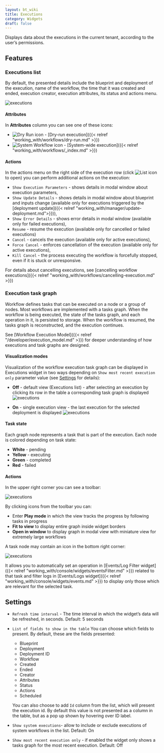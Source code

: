 ```yaml
---
layout: bt_wiki
title: Executions
category: Widgets
draft: false
---
```


Displays data about the executions in the current tenant, according to the user’s permissions.

## Features

### Executions list

By default, the presented details include the blueprint and deployment of the execution, name of the workflow, the time that it was created and ended, execution creator, execution attributes, its status and actions menu.

![executions]( /images/ui/widgets/executions.png )

#### Attributes

In **Attributes** column you can see one of these icons:

* ![Dry Run icon]( /images/ui/icons/dry-run-icon.png ) - [Dry-run execution]({{< relref "working_with/workflows/dry-run.md" >}})
* ![System Workflow icon]( /images/ui/icons/system-workflow-icon.png ) - [System-wide execution]({{< relref "working_with/workflows/_index.md" >}})

#### Actions

In the actions menu on the right side of the execution row (click ![List icon]( /images/ui/icons/list-icon.png ) to open) you can perform additional actions on the execution:

* `Show Execution Parameters` - shows details in modal window about execution parameters,    
* `Show Update Details` - shows details in modal window about blueprint and inputs change (available only for 
  executions triggered by the [deployment update]({{< relref "working_with/manager/update-deployment.md">}})),
* `Show Error Details` - shows error details in modal window (available only for failed executions),
* `Resume` - resume the execution (available only for cancelled or failed executions)
* `Cancel` - cancels the execution (available only for active executions),
* `Force Cancel` - enforces cancellation of the execution (available only for active executions),
* `Kill Cancel` - the process executing the workflow is forcefully stopped, even if it is stuck or unresponsive.

 For details about cancelling executions, see [cancelling workflow executions]({{< relref "working_with/workflows/cancelling-execution.md" >}})


### Execution task graph

Workflow defines tasks that can be executed on a node or a group of nodes. Most workflows are implemented with a tasks graph. When the workflow is being executed, the state of the tasks graph, and each operation in it, is persisted to storage. When the workflow is resumed, the tasks graph is reconstructed, and the execution continues.

See [Workflow Execution Model]({{< relref "/developer/execution_model.md" >}}) for deeper understanding of how executions and task graphs are designed.

#### Visualization modes

Visualization of the workflow execution task graph can be displayed in Executions widget in two ways depending on `Show most recent execution only` parameter value (see [Settings](#settings) for details):

* **Off** - default view (Executions list) - after selecting an execution by clicking its row in the table a corresponding task graph is displayed
  ![executions]( /images/ui/widgets/executions-tasks-graph.png )

* **On** - single execution view - the last execution for the selected deployment is displayed
  ![executions]( /images/ui/widgets/executions-tasks-graph-single.png )

#### Task state

Each graph node represents a task that is part of the execution. Each node is colored depending on task state:

* **White** - pending
* **Yellow** - executing
* **Green** - completed
* **Red** - failed

#### Actions

In the upper right corner you can see a toolbar:

![executions]( /images/ui/widgets/executions-tasks-graph-toolbar.png )

By clicking icons from the toolbar you can:

* Enter **Play mode** in which the view tracks the progress by following tasks in progress
* **Fit to view** to display entire graph inside widget borders
* **Open in window** to display graph in modal view with miniature view for extremely large workflows

A task node may contain an icon in the bottom right corner:

![executions]( /images/ui/widgets/executions-tasks-graph-task.png )

It allows you to automatically set an operation in [Events/Log Filter widget]({{< relref "working_with/console/widgets/eventsFilter.md" >}}) related to that task and filter logs in [Events/Logs widget]({{< relref "working_with/console/widgets/events.md" >}}) to display only those which are relevant for the selected task.


## Settings

* `Refresh time interval` - The time interval in which the widget’s data will be refreshed, in seconds. Default: 5 seconds
* `List of fields to show in the table` You can choose which fields to present. By default, these are the fields presented:
    * Blueprint
    * Deployment
    * Deployment ID
    * Workflow
    * Created
    * Ended
    * Creator
    * Attributes
    * Status
    * Actions
    * Scheduled

    You can also choose to add `Id` column from the list, which will present the execution id. By default this value is not presented as a column in the table, but as a pop up shown by hovering over ID label.
* `Show system executions`- allow to include or exclude executions of system workflows in the list. Default: On
* `Show most recent execution only` - if enabled the widget only shows a tasks graph for the most recent execution. Default: Off
